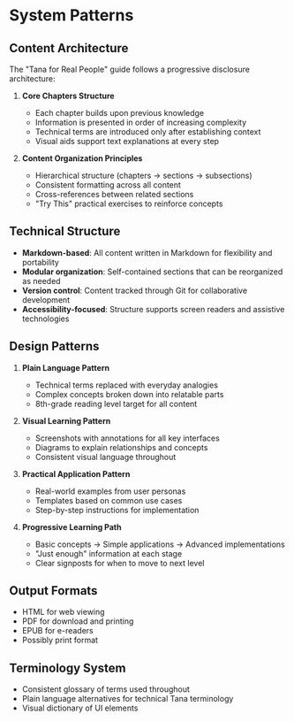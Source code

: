 # System Patterns

## Content Architecture
The "Tana for Real People" guide follows a progressive disclosure architecture:

1. **Core Chapters Structure**
   - Each chapter builds upon previous knowledge
   - Information is presented in order of increasing complexity
   - Technical terms are introduced only after establishing context
   - Visual aids support text explanations at every step

2. **Content Organization Principles**
   - Hierarchical structure (chapters → sections → subsections)
   - Consistent formatting across all content
   - Cross-references between related sections
   - "Try This" practical exercises to reinforce concepts

## Technical Structure
- **Markdown-based**: All content written in Markdown for flexibility and portability
- **Modular organization**: Self-contained sections that can be reorganized as needed
- **Version control**: Content tracked through Git for collaborative development
- **Accessibility-focused**: Structure supports screen readers and assistive technologies

## Design Patterns
1. **Plain Language Pattern**
   - Technical terms replaced with everyday analogies
   - Complex concepts broken down into relatable parts
   - 8th-grade reading level target for all content

2. **Visual Learning Pattern**
   - Screenshots with annotations for all key interfaces
   - Diagrams to explain relationships and concepts
   - Consistent visual language throughout

3. **Practical Application Pattern**
   - Real-world examples from user personas
   - Templates based on common use cases
   - Step-by-step instructions for implementation

4. **Progressive Learning Path**
   - Basic concepts → Simple applications → Advanced implementations
   - "Just enough" information at each stage
   - Clear signposts for when to move to next level

## Output Formats
- HTML for web viewing
- PDF for download and printing
- EPUB for e-readers
- Possibly print format

## Terminology System
- Consistent glossary of terms used throughout
- Plain language alternatives for technical Tana terminology
- Visual dictionary of UI elements 